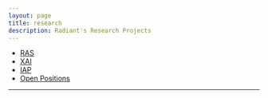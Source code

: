 ```yaml
---
layout: page
title: research
description: Radiant's Research Projects 
---
```


<div class="navbar">
    <div class="navbar-inner">
        <ul class="nav">
            <li><a href="https://github.com/kbroman">RAS</a></li>
            <li><a href="https://rqtl.org">XAI</a></li>
            <li><a href="https://kbroman.org/qtl2">IAP</a></li>
            <li><a href="https://kbroman.org/qtlcharts">Open Positions</a></li>
        </ul>
    </div>
</div>

---
